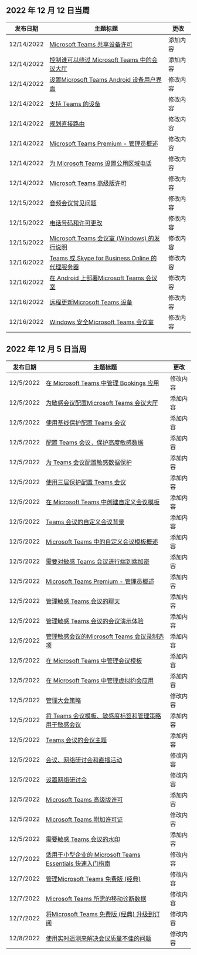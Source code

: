 <!-- This file is generated automatically each week. Changes made to this file will be overwritten.-->




## <a name="week-of-december-12-2022"></a>2022 年 12 月 12 日当周


| 发布日期 |主题标题 | 更改 |
|------|------------|--------|
| 12/14/2022 | [Microsoft Teams 共享设备许可](/MicrosoftTeams/teams-add-on-licensing/teams-shared-device-license) | 添加内容 |
| 12/14/2022 | [控制谁可以绕过 Microsoft Teams 中的会议大厅](/MicrosoftTeams/who-can-bypass-meeting-lobby) | 添加内容 |
| 12/14/2022 | [设置Microsoft Teams Android 设备用户界面](/MicrosoftTeams/devices/teams-android-devices-user-interface) | 修改内容 |
| 12/14/2022 | [支持 Teams 的设备](/MicrosoftTeams/devices/teams-ip-phones) | 修改内容 |
| 12/14/2022 | [规划直接路由](/MicrosoftTeams/direct-routing-plan) | 修改内容 |
| 12/14/2022 | [Microsoft Teams Premium - 管理员概述](/MicrosoftTeams/enhanced-teams-experience) | 修改内容 |
| 12/14/2022 | [为 Microsoft Teams 设置公用区域电话](/MicrosoftTeams/set-up-common-area-phones) | 修改内容 |
| 12/14/2022 | [Microsoft Teams 高级版许可](/MicrosoftTeams/teams-add-on-licensing/licensing-enhance-teams) | 修改内容 |
| 12/15/2022 | [音频会议常见问题](/MicrosoftTeams/audio-conferencing-common-questions) | 修改内容 |
| 12/15/2022 | [电话号码和许可更改](/MicrosoftTeams/phone-numbers-licensing-changes) | 修改内容 |
| 12/15/2022 | [Microsoft Teams 会议室 (Windows) 的发行说明](/MicrosoftTeams/rooms/rooms-release-note) | 修改内容 |
| 12/16/2022 | [Teams 或 Skype for Business Online 的代理服务器](/MicrosoftTeams/proxy-servers-for-skype-for-business-online) | 修改内容 |
| 12/16/2022 | [在 Android 上部署Microsoft Teams 会议室](/MicrosoftTeams/devices/collab-bar-deploy) | 修改内容 |
| 12/16/2022 | [远程更新Microsoft Teams 设备](/MicrosoftTeams/devices/remote-update) | 修改内容 |
| 12/16/2022 | [Windows 安全Microsoft Teams 会议室](/MicrosoftTeams/rooms/security-windows) | 修改内容 |


## <a name="week-of-december-05-2022"></a>2022 年 12 月 5 日当周


| 发布日期 |主题标题 | 更改 |
|------|------------|--------|
| 12/5/2022 | [在 Microsoft Teams 中管理 Bookings 应用](/MicrosoftTeams/bookings-app-admin) | 修改内容 |
| 12/5/2022 | [为敏感会议配置Microsoft Teams 会议大厅](/MicrosoftTeams/configure-lobby-sensitive-meetings) | 添加内容 |
| 12/5/2022 | [使用基线保护配置 Teams 会议](/MicrosoftTeams/configure-meetings-baseline-protection) | 添加内容 |
| 12/5/2022 | [配置 Teams 会议，保护高度敏感数据](/MicrosoftTeams/configure-meetings-highly-sensitive-protection) | 添加内容 |
| 12/5/2022 | [为 Teams 会议配置敏感数据保护](/MicrosoftTeams/configure-meetings-sensitive-protection) | 添加内容 |
| 12/5/2022 | [使用三层保护配置 Teams 会议](/MicrosoftTeams/configure-meetings-three-tiers-protection) | 添加内容 |
| 12/5/2022 | [在 Microsoft Teams 中创建自定义会议模板](/MicrosoftTeams/create-custom-meeting-template) | 添加内容 |
| 12/5/2022 | [Teams 会议的自定义会议背景](/MicrosoftTeams/custom-meeting-backgrounds) | 添加内容 |
| 12/5/2022 | [Microsoft Teams 中的自定义会议模板概述](/MicrosoftTeams/custom-meeting-templates-overview) | 添加内容 |
| 12/5/2022 | [需要对敏感 Teams 会议进行端到端加密](/MicrosoftTeams/end-to-end-encrypted-meetings) | 添加内容 |
| 12/5/2022 | [Microsoft Teams Premium - 管理员概述](/MicrosoftTeams/enhanced-teams-experience) | 添加内容 |
| 12/5/2022 | [管理敏感 Teams 会议的聊天](/MicrosoftTeams/manage-chat-sensitive-meetings) | 添加内容 |
| 12/5/2022 | [管理敏感 Teams 会议的会议演示体验](/MicrosoftTeams/manage-meeting-presentation-experience) | 添加内容 |
| 12/5/2022 | [管理敏感会议的Microsoft Teams 会议录制选项](/MicrosoftTeams/manage-meeting-recording-options) | 添加内容 |
| 12/5/2022 | [在 Microsoft Teams 中管理会议模板](/MicrosoftTeams/manage-meeting-templates) | 添加内容 |
| 12/5/2022 | [在 Microsoft Teams 中管理虚拟约会应用](/MicrosoftTeams/manage-virtual-appointments-app) | 添加内容 |
| 12/5/2022 | [管理大会策略](/MicrosoftTeams/meeting-policies-in-teams-general) | 修改内容 |
| 12/5/2022 | [将 Teams 会议模板、敏感度标签和管理策略用于敏感会议](/MicrosoftTeams/meeting-templates-sensitivity-labels-policies) | 添加内容 |
| 12/5/2022 | [Teams 会议的会议主题](/MicrosoftTeams/meeting-themes) | 添加内容 |
| 12/5/2022 | [会议、网络研讨会和直播活动](/MicrosoftTeams/quick-start-meetings-live-events) | 修改内容 |
| 12/5/2022 | [设置网络研讨会](/MicrosoftTeams/set-up-webinars) | 修改内容 |
| 12/5/2022 | [Microsoft Teams 高级版许可](/MicrosoftTeams/teams-add-on-licensing/licensing-enhance-teams) | 添加内容 |
| 12/5/2022 | [Microsoft Teams 附加许可证](/MicrosoftTeams/teams-add-on-licensing/microsoft-teams-add-on-licensing) | 修改内容 |
| 12/5/2022 | [需要敏感 Teams 会议的水印](/MicrosoftTeams/watermark-meeting-content-video) | 添加内容 |
| 12/7/2022 | [适用于小型企业的 Microsoft Teams Essentials 快速入门指南](/MicrosoftTeams/get-started-with-teams-essentials) | 修改内容 |
| 12/7/2022 | [管理Microsoft Teams 免费版 (经典) ](/MicrosoftTeams/manage-freemium) | 修改内容 |
| 12/7/2022 | [Microsoft Teams 所需的移动诊断数据](/MicrosoftTeams/policy-control-diagnostic-data-mobile) | 修改内容 |
| 12/7/2022 | [将Microsoft Teams 免费版 (经典) 升级到订阅](/MicrosoftTeams/upgrade-freemium) | 修改内容 |
| 12/8/2022 | [使用实时遥测来解决会议质量不佳的问题](/MicrosoftTeams/use-real-time-telemetry-to-troubleshoot-poor-meeting-quality) | 修改内容 |
